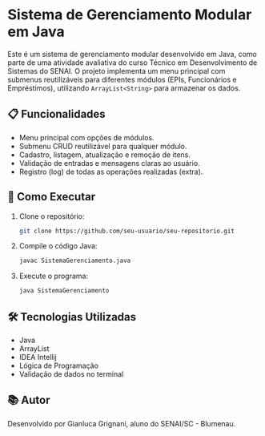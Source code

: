 # Sistema de Gerenciamento Modular em Java

Este é um sistema de gerenciamento modular desenvolvido em Java, como parte de uma atividade avaliativa do curso Técnico em Desenvolvimento de Sistemas do SENAI. O projeto implementa um menu principal com submenus reutilizáveis para diferentes módulos (EPIs, Funcionários e Empréstimos), utilizando `ArrayList<String>` para armazenar os dados.

## 📋 Funcionalidades

- Menu principal com opções de módulos.
- Submenu CRUD reutilizável para qualquer módulo.
- Cadastro, listagem, atualização e remoção de itens.
- Validação de entradas e mensagens claras ao usuário.
- Registro (log) de todas as operações realizadas (extra).

## 🚀 Como Executar

1. Clone o repositório:
   ```bash
   git clone https://github.com/seu-usuario/seu-repositorio.git

2. Compile o código Java:
   ```bash
   javac SistemaGerenciamento.java

3. Execute o programa:
   ```bash
   java SistemaGerenciamento
   
## 🛠️ Tecnologias Utilizadas

- Java
- ArrayList
- IDEA Intellij
- Lógica de Programação
- Validação de dados no terminal

## 📚 Autor

Desenvolvido por Gianluca Grignani, aluno do SENAI/SC - Blumenau.